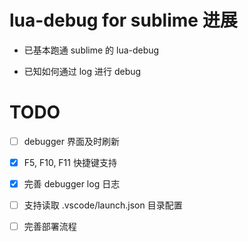 # lua-debug for sublime 进展
- 已基本跑通 sublime 的 lua-debug

- 已知如何通过 log 进行 debug

# TODO
- [ ] debugger 界面及时刷新

- [x] F5, F10, F11 快捷键支持

- [x] 完善 debugger log 日志

- [ ] 支持读取 .vscode/launch.json 目录配置

- [ ] 完善部署流程
